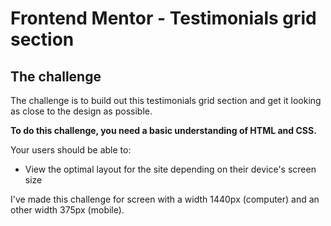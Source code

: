 # Frontend Mentor - Testimonials grid section

## The challenge

The challenge is to build out this testimonials grid section and get it looking as close to the design as possible.

**To do this challenge, you need a basic understanding of HTML and CSS.**

Your users should be able to:

- View the optimal layout for the site depending on their device's screen size

I've made this challenge for screen with a width 1440px (computer) and an other width 375px (mobile).

